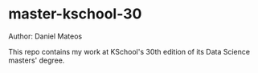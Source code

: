 # master-kschool-30

Author: Daniel Mateos

This repo contains my work at KSchool's 30th edition of its Data Science masters' degree.


